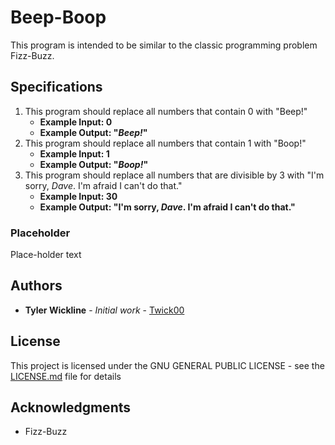 # Beep-Boop

This program is intended to be similar to the classic programming problem Fizz-Buzz.

## Specifications

1. This program should replace all numbers that contain 0 with "Beep!"
    * __Example Input: 0__
    * __Example Output: "_Beep!_"__
2. This program should replace all numbers that contain 1 with "Boop!"
    * __Example Input: 1__
    * __Example Output: "_Boop!_"__
3. This program should replace all numbers that are divisible by 3 with "I'm sorry, _Dave_. I'm afraid I can't do that."
    * __Example Input: 30__
    * __Example Output: "I'm sorry, _Dave_. I'm afraid I can't do that."__

### Placeholder

Place-holder text

## Authors

* **Tyler Wickline** - *Initial work* - [Twick00](https://github.com/Twick00)

## License

This project is licensed under the GNU GENERAL PUBLIC LICENSE - see the [LICENSE.md](LICENSE.md) file for details

## Acknowledgments

* Fizz-Buzz
